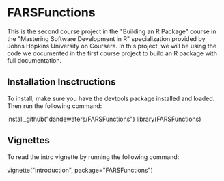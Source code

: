 # FARSFunctions

This is the second course project in the "Building an R Package" course in the "Mastering Software Development in R" specialization provided by Johns Hopkins University on Coursera. In this project, we will be using the code we documented in the first course project to build an R package with full documentation. 

## Installation Insctructions
 
 To install, make sure you have the devtools package installed and loaded. Then run the following command:

  install_github("dandewaters/FARSFunctions")
  library(FARSFunctions)

## Vignettes

To read the intro vignette by running the following command:

vignette("Introduction", package="FARSFunctions")
